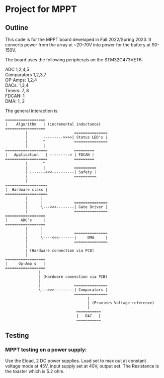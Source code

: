 # Project for MPPT

## Outline
This code is for the MPPT board developed in Fall 2022/Spring 2023. It converts power from the array at ~20-70V into power for the battery at 90-150V. 

The board uses the following peripherals on the STM32G473VET6:

ADC 1,2,4,5 \
Comparators 1,2,3,7 \
OP-Amps: 1,2,4\
DACs: 1,3,4 \
Timers: 7, 8 \
FDCAN: 1 \
DMA: 1, 2


The general interaction is:
```
==================
|    Algorithm   | (incremental inductance) 
==================
         |                     ===============
         |       --------->>>>| Status LED's |
         |       ^             ===============
         |       |
===================            =========
|   Application   | ---------> | FDCAN |
===================            =========                         
         |       ^
         |       |             ==========
         | -------<<<----------| Safety |
         |                     ==========
         | 
===================
|  Hardware class |
===================
         |      |
         |      |              ===============
         |      \---<<<--------| Gate Driver |
         |                     ===============
==================     
|      ADC's     |     
==================     
         |      |     
         |      |              ===============
         |      \----<<<-------|     DMA     |
         |                     ===============
         |
         | (Hardware connection via PCB)
         |
==================
|     Op-Amp's   |
==================
               | 
               | (Hardware connection via PCB)
               |
               |               ===============
               \--->>>---------| Comparators |
                               ===============
                                     |
                                     | (Provides Voltage reference)
                                     |
                                ===========
                                |   DAC   |
                                ===========

```
## Testing
### MPPT testing on a power supply:
Use the Eload, 2 DC power supplies. Load set to max out at constant voltage mode at 45V, input supply set at 40V, output set. The Resistance is the toaster which is 5.2 ohm. 
